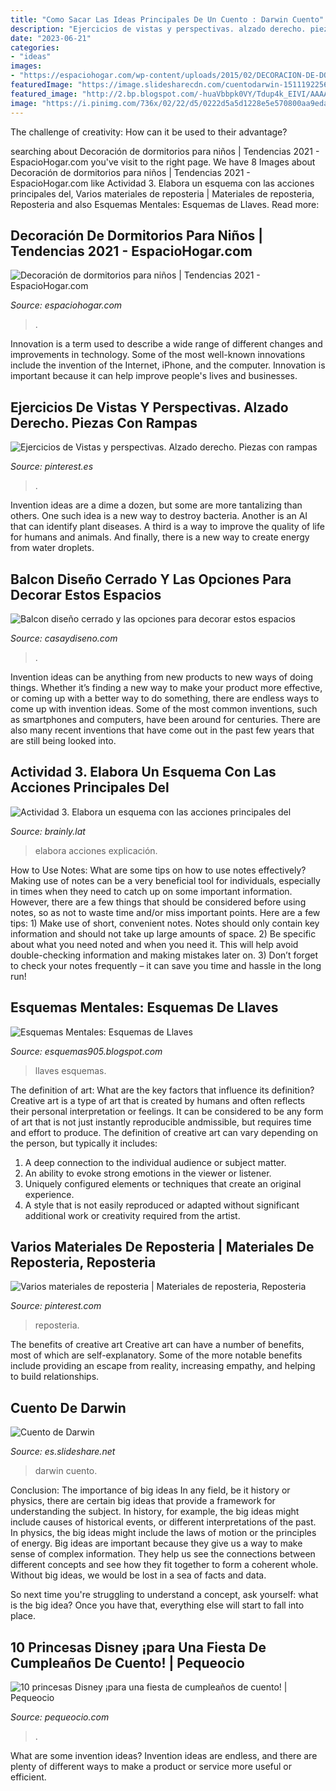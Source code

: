 ```yaml
---
title: "Como Sacar Las Ideas Principales De Un Cuento : Darwin Cuento"
description: "Ejercicios de vistas y perspectivas. alzado derecho. piezas con rampas"
date: "2023-06-21"
categories:
- "ideas"
images:
- "https://espaciohogar.com/wp-content/uploads/2015/02/DECORACION-DE-DORMITORIOS-PARA-NINOS-TENDENCIAS-20152-640x397.jpg"
featuredImage: "https://image.slidesharecdn.com/cuentodarwin-151119225639-lva1-app6892/95/cuento-de-darwin-2-638.jpg?cb=1447973821"
featured_image: "http://2.bp.blogspot.com/-huaVbbpk0VY/Tdup4k_EIVI/AAAAAAAAAEU/Fjx_iHyrys8/w1200-h630-p-k-no-nu/esquella.jpg"
image: "https://i.pinimg.com/736x/02/22/d5/0222d5a5d1228e5e570800aa9eda68ae.jpg"
---
```



The challenge of creativity: How can it be used to their advantage?
 

	

		
searching about Decoración de dormitorios para niños | Tendencias 2021 - EspacioHogar.com you've visit to the right page. We have 8 Images about Decoración de dormitorios para niños | Tendencias 2021 - EspacioHogar.com like Actividad 3. Elabora un esquema con las acciones principales del, Varios materiales de reposteria | Materiales de reposteria, Reposteria and also Esquemas Mentales: Esquemas de Llaves. Read more:
		
    
## Decoración De Dormitorios Para Niños | Tendencias 2021 - EspacioHogar.com

<img loading=lazy src="https://espaciohogar.com/wp-content/uploads/2015/02/DECORACION-DE-DORMITORIOS-PARA-NINOS-TENDENCIAS-20152-640x397.jpg" onerror="this.onerror=null;this.src='https://tse4.mm.bing.net/th?id=OIP.70hv5_oK8Y5b-PRcBIa8ggHaEm&amp;pid=15.1';" alt="Decoración de dormitorios para niños | Tendencias 2021 - EspacioHogar.com">

_Source: espaciohogar.com_

>. 

	

Innovation is a term used to describe a wide range of different changes and improvements in technology. Some of the most well-known innovations include the invention of the Internet, iPhone, and the computer. Innovation is important because it can help improve people's lives and businesses.

    
## Ejercicios De Vistas Y Perspectivas. Alzado Derecho. Piezas Con Rampas

<img loading=lazy src="https://i.pinimg.com/736x/02/22/d5/0222d5a5d1228e5e570800aa9eda68ae.jpg" onerror="this.onerror=null;this.src='https://tse4.mm.bing.net/th?id=OIP.rQ52yxa7At41guSGPkDewQHaKe&amp;pid=15.1';" alt="Ejercicios de Vistas y perspectivas. Alzado derecho. Piezas con rampas">

_Source: pinterest.es_

>. 

	

Invention ideas are a dime a dozen, but some are more tantalizing than others. One such idea is a new way to destroy bacteria. Another is an AI that can identify plant diseases. A third is a way to improve the quality of life for humans and animals. And finally, there is a new way to create energy from water droplets.

    
## Balcon Diseño Cerrado Y Las Opciones Para Decorar Estos Espacios

<img loading=lazy src="https://casaydiseno.com/wp-content/uploads/2017/02/balcon-diseño-madera-especiales.jpg" onerror="this.onerror=null;this.src='https://tse2.mm.bing.net/th?id=OIP.SAginhQfhNC3mYE9sP9b1gHaE7&amp;pid=15.1';" alt="Balcon diseño cerrado y las opciones para decorar estos espacios">

_Source: casaydiseno.com_

>. 

	

Invention ideas can be anything from new products to new ways of doing things. Whether it’s finding a new way to make your product more effective, or coming up with a better way to do something, there are endless ways to come up with invention ideas. Some of the most common inventions, such as smartphones and computers, have been around for centuries. There are also many recent inventions that have come out in the past few years that are still being looked into.

    
## Actividad 3. Elabora Un Esquema Con Las Acciones Principales Del

<img loading=lazy src="https://es-static.z-dn.net/files/db3/dd3b92cd49b3e3d0516a7deb582c7b4a.jpg" onerror="this.onerror=null;this.src='https://tse1.mm.bing.net/th?id=OIP.Qr1K7EHHKVK68vcMQ2gyuAHaNj&amp;pid=15.1';" alt="Actividad 3. Elabora un esquema con las acciones principales del">

_Source: brainly.lat_

>elabora acciones explicación. 

	

How to Use Notes: What are some tips on how to use notes effectively?
Making use of notes can be a very beneficial tool for individuals, especially in times when they need to catch up on some important information. However, there are a few things that should be considered before using notes, so as not to waste time and/or miss important points. Here are a few tips: 1) Make use of short, convenient notes. Notes should only contain key information and should not take up large amounts of space. 2) Be specific about what you need noted and when you need it. This will help avoid double-checking information and making mistakes later on. 3) Don’t forget to check your notes frequently – it can save you time and hassle in the long run!

    
## Esquemas Mentales: Esquemas De Llaves

<img loading=lazy src="http://2.bp.blogspot.com/-huaVbbpk0VY/Tdup4k_EIVI/AAAAAAAAAEU/Fjx_iHyrys8/w1200-h630-p-k-no-nu/esquella.jpg" onerror="this.onerror=null;this.src='https://tse4.mm.bing.net/th?id=OIP.jrm8pxQQXv1fTlignegOPQHaPJ&amp;pid=15.1';" alt="Esquemas Mentales: Esquemas de Llaves">

_Source: esquemas905.blogspot.com_

>llaves esquemas. 

	

The definition of art: What are the key factors that influence its definition?
Creative art is a type of art that is created by humans and often reflects their personal interpretation or feelings. It can be considered to be any form of art that is not just instantly reproducible andmissible, but requires time and effort to produce. The definition of creative art can vary depending on the person, but typically it includes:
1. A deep connection to the individual audience or subject matter.
2. An ability to evoke strong emotions in the viewer or listener.
3. Uniquely configured elements or techniques that create an original experience.
4. A style that is not easily reproduced or adapted without significant additional work or creativity required from the artist.

    
## Varios Materiales De Reposteria | Materiales De Reposteria, Reposteria

<img loading=lazy src="https://i.pinimg.com/originals/8b/fa/bf/8bfabfae950bcca964af66644ea850c5.jpg" onerror="this.onerror=null;this.src='https://tse2.mm.bing.net/th?id=OIP.9N6SOp369HrMUHyxMQ1rcQHaEK&amp;pid=15.1';" alt="Varios materiales de reposteria | Materiales de reposteria, Reposteria">

_Source: pinterest.com_

>reposteria. 

	

The benefits of creative art
Creative art can have a number of benefits, most of which are self-explanatory. Some of the more notable benefits include providing an escape from reality, increasing empathy, and helping to build relationships.

    
## Cuento De Darwin

<img loading=lazy src="https://image.slidesharecdn.com/cuentodarwin-151119225639-lva1-app6892/95/cuento-de-darwin-2-638.jpg?cb=1447973821" onerror="this.onerror=null;this.src='https://tse1.mm.bing.net/th?id=OIP.VJib2Nr1gd0Rk6gcO-EcjgHaFM&amp;pid=15.1';" alt="Cuento de Darwin">

_Source: es.slideshare.net_

>darwin cuento. 

	

Conclusion: The importance of big ideas
In any field, be it history or physics, there are certain big ideas that provide a framework for understanding the subject. In history, for example, the big ideas might include causes of historical events, or different interpretations of the past. In physics, the big ideas might include the laws of motion or the principles of energy.
Big ideas are important because they give us a way to make sense of complex information. They help us see the connections between different concepts and see how they fit together to form a coherent whole. Without big ideas, we would be lost in a sea of facts and data.

So next time you're struggling to understand a concept, ask yourself: what is the big idea? Once you have that, everything else will start to fall into place.

    
## 10 Princesas Disney ¡para Una Fiesta De Cumpleaños De Cuento! | Pequeocio

<img loading=lazy src="https://www.pequeocio.com/wp-content/uploads/2017/02/fiesta-blancanieves.jpg" onerror="this.onerror=null;this.src='https://tse1.mm.bing.net/th?id=OIP.uIj-9JbeiVHgcYT3avMJbwHaE3&amp;pid=15.1';" alt="10 princesas Disney ¡para una fiesta de cumpleaños de cuento! | Pequeocio">

_Source: pequeocio.com_

>. 

	

What are some invention ideas?
Invention ideas are endless, and there are plenty of different ways to make a product or service more useful or efficient.


